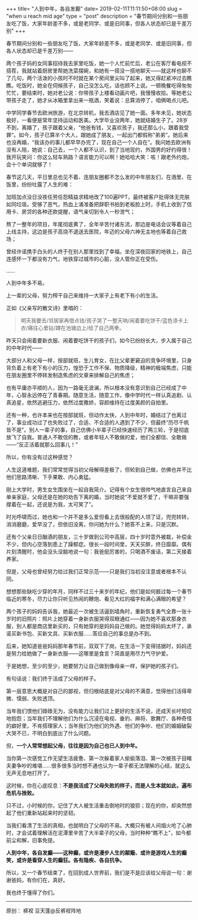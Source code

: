 +++
title= "人到中年，各自发癫"
date= 2019-02-11T11:11:50+08:00
slug = "when u reach mid age"
type = "post"
description = "春节期间分别和一些朋友吃了饭，大家年龄差不多，或是老同学、或是旧同事，但各人状态却已是千差万别"
+++

春节期间分别和一些朋友吃了饭，大家年龄差不多，或是老同学、或是旧同事，但各人状态却已是千差万别——

两个孩子妈的女同事招待我去家里吃饭，她一个人忙前忙后，老公在客厅看电视不搭茬，我就站着厨房里帮她洗菜摆碗，和她有一搭没一搭地聊天——就这样也聊不了几句，两个活泼的小孩时不时就在某个房间里尖叫了起来，她又得赶紧冲过去瞧瞧。吃饭时，她全在伺候孩子，自己没怎么吃，话也顾不上说。一顿晚餐吃得匆匆忙忙，要结束时，她对老公说：你带孩子上楼看动画片吧，我慢慢收拾。等她老公带孩子走了，她才从冰箱里拿出来一瓶酒，笑着说：总算消停了，咱俩喝点儿吧。
<!--more-->
中学同学春节去欧洲旅游，在北京转机，我去酒店见了她一面。多年未见，她状态极好，一看便是常年坚持运动和医美。大学毕业没两年，她就结婚生子了。28岁不到，离婚了，孩子跟着父亲，“他爸有钱，又喜欢孩子，我还那么小，跟着我受罪”。如今，孩子已算半个大人，跟她成了朋友，一起出门都假称“弟弟”。她后来也没再婚，“我该办的事儿都早早办完了，现在自己一个人自在”。我问她去欧洲有没有人陪，她说：自己去，一个人都不认识，到了当地现约，外国男的好约得很！我开玩笑问：你这么轻车熟路？语言能力可以啊！她哈哈大笑：咳！跟老外约炮，会十个单词就够了！

春节这几天，平日里总也见不着、连朋友圈都不怎么发的中年朋友们，在酒里、在饭里，纷纷吐露了人生的难：

加班加点没日没夜任劳任怨精益求精地改了100遍PPT，最终被客户批得体无完肤如同垃圾。受够了恶气，热血上涌准备把辞职书拍到老板脸上时，手机上收到了信用卡、房贷的各种还款提醒，语气亲切到令人一秒泄气；

熬了一整年的项目，年尾彻底黄了，全年辛苦付诸东流，那边是电话会议等着自己上线主持，这边是孩子高烧不退送去医院，年迈的父母六神无主地也等着自己救场；

曾经许诺携手白头的人终于在别人那里找到了幸福，坐在深夜回家的地铁上，自己连感怀一下都没有力气，地铁穿过城市的心脏，没人管你正在受伤。

……

人到中年多不易。

上一辈的父母，努力榨干自己来维持一大家子上有老下有小的生活。

正如《父亲写的散文诗》里唱的：

>明天我要去/邻居家再借点钱/孩子哭了一整天呐/闹着要吃饼干/蓝色涤卡上衣/痛往心里钻/蹲在池塘边上/给了自己两拳。

昨天只会闹着要新衣服、闹着要吃饼干的孩子们，如今已纷纷长大，步入属于自己的中年时代——

大部分人和父母一样，按部就班，生儿育女，在比父辈更窘迫的竞争环境里，只身背负着上有老下有小的压力，惶恐于工作不保、物质降级，精神的极端焦虑，只能在朋友圈里不停转发制造焦虑的文章来排解自己的焦虑；

也有平庸亦平顺的人，因为一路毫无波澜，所以根本没有意识到自己已经成了中年，心智永远停在了青春期。随意生活，随意工作，像中学时代一样认真追剧、认真追星，依然逃避压力，依然过度撒娇，容颜维持在过度美颜的自拍里。

还有一种，也许本来也在按部就班，但动作太快，人到中年时，婚结过了也离过了，事业成功过了也失败过了，合适、不合适的人遇到了不少，但最终“历尽千帆皆不是”。别人一辈子的事，自己仿佛小半辈子已经快速经历了两三轮，于是彻底放飞了自我。普通人不敢信的教，或者年轻人不敢做的爱，他们全都信、全敢做——“反正活着就那么回事儿！”

所以，你有没有过这种感觉？

人生这道难题，我们常常觉得当初父母解得差极了，但轮到自己做，仿佛也并不比他们思路清晰、下手果敢、内心勇猛。

刚上大学时，男生女生围坐在一起自我简介。记得有个女生很帅气地直言自己来自单亲家庭，父母还是在她的劝告下离的婚，当时她说“不爱就不爱了，干嘛非要强撑着在一起，还说是为我，太可笑了”。

时光呼啸而过，她也和一个并不是多么爱但看上去很般配的人领了证，兜兜转转，消消磨磨，爱早没了，但依旧没离，你问她为什么？她答不上来，只是沉默。

还有个父亲日日酗酒的朋友，三十岁做到公司中高层，四十岁时意外被裁，补偿金不少，但内心空落到患上了躁郁症。很长一段时间里，天天买醉，终日靡靡。偶有片刻清醒时，他会没头没脑地说一句：我爸挺厉害的，只喝酒不废话，第二天接着养家。

但是，父母也曾经努力给过我们正常示范——只是我们当初没注意或者根本不认同。

想想那些缺吃少穿的年月，同样不过三十来岁的年纪，他们是如何捱过每一个春节临近的寒冬，尽力让你只听见热闹的鞭炮、看见大红的福字和满心满眼的希望？

两个孩子的妈妈告诉我，她最近一次被生活逼到墙角时，重新恢复勇气全靠一张十岁时的旧照片：照片上她穿着一身新衣服哭得双眼通红——因为她不喜欢那身衣服，别人都是商店里新买的，只有她穿的是妈妈自己做的。她觉得妈妈太坏了，承诺买新书包、买新文具、买新衣服……答应自己的事总是办不到。

后来，她知道爸爸妈妈那年春节前，双双下了岗，在生活一下变得拮据时，妈妈还是努力给她做了一身新衣服——这哪里是食言？简直是用尽力气守护爱。

于是她想，至少的至少，她要努力让自己做到像母亲一样，保护她的孩子们。

有句话说：我们终于活成了父母的样子。

第一层意思大概是对自己的鄙视，但归根结底是对父母的不满意，觉得他们活得卑微、懦弱、失败透顶。

当年我们恨他们碌碌无为，没有能力让我们过上更好的生活不说，还成天长吁短叹地抱怨；当年我们不理解他们为什么沉浸在电视、垂钓、麻将、歌舞厅、各种奇怪的癖好里，不肯搭理家人；当年我们为他们的外遇、他们的争吵、他们的婚姻破裂大哭不已，不明白到底出了什么问题。

但，**一个人常常想起父母，往往是因为自己也已人到中年。**

当你第一次感觉工作无望生活疲惫、第一次躲着家人偷偷落泪、第一次被孩子目睹夫妻争吵的难堪……很多很多当时想不通也认为一辈子都无法理解的心结，就这么无声无息地打开了。

这时候，你在心底叹息：**不是我活成了父母失败的样子，而是人生本就如此，遍布危机与挫败。**

只不过，小时候的你，记住了大人被生活重击倒地时的狼狈；现在的你，却突然想起了他们重新站起来时的坚韧。

当我们看清了生活的真相，也就明白了父母的不易。大概只有被人间烟火呛了心肺时，才会试着理解活在泥潭里辛苦了大半辈子的父母，当时种种“瞧不上”，如今都前尘和解，旧事免提。

**人到中年，各自发癫——这种癫，或许是漫步人生的颠簸、或许是游戏人生的癫笑，或许是看穿人生的癫狂。各有隐疾、各自抗争。**

所以，又一个春节结束了，在回到成人世界前，我们是不是应该给父母说一句：谢谢爸妈，有你们在，真好。

我也终于懂得了你们。

---
原创： 裤衩 豆天蓬@反裤衩阵地 